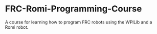 # FRC-Romi-Programming-Course
A course for learning how to program FRC robots using the WPILib and a Romi robot.
